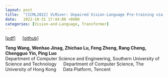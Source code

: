 ```yaml
---
layout: post
title:  "[ICML2022] VLMixer: Unpaired Vision-Language Pre-training via Cross-Modal CutMix"
date:   2022-10-31 17:44:00 +0900
categories: [Vision-and-Language, Transformer]
---
```

[[pdf]](https://arxiv.org/pdf/2206.08919.pdf)  &emsp;
[[github]](https://github.com/ttengwang/VLMixer) <br>

**Teng Wang, Wenhao Jinag, Zhichao Lu, Feng Zheng, Rang Cheng, Chengguo Yin, Ping Luo**
<br>Department of Computer Science and Engineering, Southern University of Science and Technology  &emsp; Department of Computer Science, The University of Hong Kong &emsp; Data Platform, Tencent

